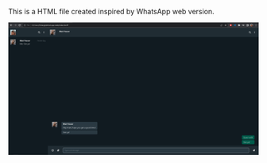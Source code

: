This is a HTML file created inspired by WhatsApp web version.

![This is an example image](/assets/example.PNG)